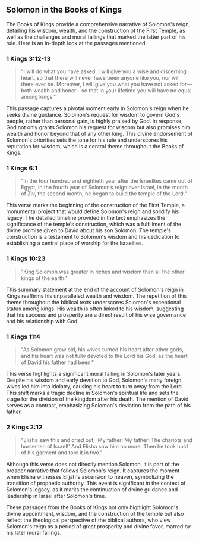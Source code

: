 ## Solomon in the Books of Kings

The Books of Kings provide a comprehensive narrative of Solomon's reign, detailing his wisdom, wealth, and the construction of the First Temple, as well as the challenges and moral failings that marked the latter part of his rule. Here is an in-depth look at the passages mentioned:

### **1 Kings 3:12-13**

> "I will do what you have asked. I will give you a wise and discerning heart, so that there will never have been anyone like you, nor will there ever be. Moreover, I will give you what you have not asked for—both wealth and honor—so that in your lifetime you will have no equal among kings."

This passage captures a pivotal moment early in Solomon's reign when he seeks divine guidance. Solomon's request for wisdom to govern God's people, rather than personal gain, is highly praised by God. In response, God not only grants Solomon his request for wisdom but also promises him wealth and honor beyond that of any other king. This divine endorsement of Solomon's priorities sets the tone for his rule and underscores his reputation for wisdom, which is a central theme throughout the Books of Kings.

### **1 Kings 6:1**

> "In the four hundred and eightieth year after the Israelites came out of Egypt, in the fourth year of Solomon’s reign over Israel, in the month of Ziv, the second month, he began to build the temple of the Lord."

This verse marks the beginning of the construction of the First Temple, a monumental project that would define Solomon's reign and solidify his legacy. The detailed timeline provided in the text emphasizes the significance of the temple's construction, which was a fulfillment of the divine promise given to David about his son Solomon. The temple's construction is a testament to Solomon's wisdom and his dedication to establishing a central place of worship for the Israelites.

### **1 Kings 10:23**

> "King Solomon was greater in riches and wisdom than all the other kings of the earth."

This summary statement at the end of the account of Solomon's reign in Kings reaffirms his unparalleled wealth and wisdom. The repetition of this theme throughout the biblical texts underscores Solomon's exceptional status among kings. His wealth is often linked to his wisdom, suggesting that his success and prosperity are a direct result of his wise governance and his relationship with God.

### **1 Kings 11:4**

> "As Solomon grew old, his wives turned his heart after other gods, and his heart was not fully devoted to the Lord his God, as the heart of David his father had been."

This verse highlights a significant moral failing in Solomon's later years. Despite his wisdom and early devotion to God, Solomon's many foreign wives led him into idolatry, causing his heart to turn away from the Lord. This shift marks a tragic decline in Solomon's spiritual life and sets the stage for the division of the kingdom after his death. The mention of David serves as a contrast, emphasizing Solomon's deviation from the path of his father.

### **2 Kings 2:12**

> "Elisha saw this and cried out, 'My father! My father! The chariots and horsemen of Israel!' And Elisha saw him no more. Then he took hold of his garment and tore it in two."

Although this verse does not directly mention Solomon, it is part of the broader narrative that follows Solomon's reign. It captures the moment when Elisha witnesses Elijah's ascension to heaven, symbolizing the transition of prophetic authority. This event is significant in the context of Solomon's legacy, as it marks the continuation of divine guidance and leadership in Israel after Solomon's time.

These passages from the Books of Kings not only highlight Solomon's divine appointment, wisdom, and the construction of the temple but also reflect the theological perspective of the biblical authors, who view Solomon's reign as a period of great prosperity and divine favor, marred by his later moral failings.